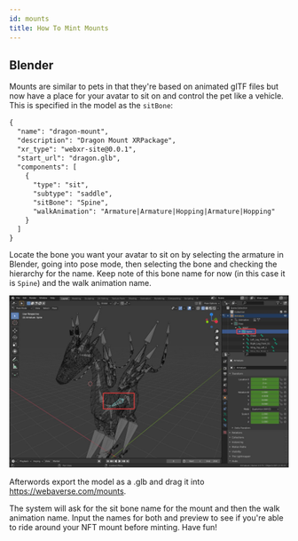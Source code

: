 ```yaml
---
id: mounts 
title: How To Mint Mounts 
---
```


## Blender

Mounts are similar to pets in that they're based on animated glTF files but now have a place for your avatar to sit on and control the pet like a vehicle. This is specified in the model as the `sitBone`:

```
{
  "name": "dragon-mount",
  "description": "Dragon Mount XRPackage",
  "xr_type": "webxr-site@0.0.1",
  "start_url": "dragon.glb",
  "components": [
    {
      "type": "sit",
      "subtype": "saddle",
      "sitBone": "Spine",
      "walkAnimation": "Armature|Armature|Hopping|Armature|Hopping"
    }
  ]
}
```

Locate the bone you want your avatar to sit on by selecting the armature in Blender, going into pose mode, then selecting the bone and checking the hierarchy for the name. Keep note of this bone name for now (in this case it is `Spine`) and the walk animation name.

![Select the sitting bone](/img/mountbone.jpg)

Afterwords export the model as a .glb and drag it into https://webaverse.com/mounts.

The system will ask for the sit bone name for the mount and then the walk animation name. Input the names for both and preview to see if you're able to ride around your NFT mount before minting. Have fun!